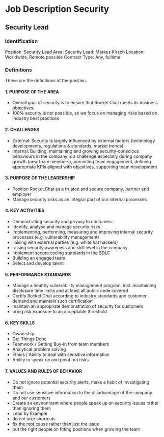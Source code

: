 # Job Description Security

## Security Lead

### Identification

Position: Security Lead Area: Security Lead: Markus Kirsch Location: Worldwide, Remote possible Contract Type: Any, fulltime

### Definitions

These are the definitions of the position.

#### 1. PURPOSE OF THE AREA

* Overall goal of security is to ensure that Rocket.Chat meets its business objectives.
* 100% security is not possible, so we focus on managing risks based on industry best practices

#### 2. CHALLENGES

* External: Security is largely influenced by external factors \(technology developments, regulations & standards, market trends\)
* Internal: Building, maintaining and growing security-conscious behaviours in the company is a challenge especially during company growth \(new team members\), promoting team engagement, defining appropriate KPIs aligned with objevtives, supporting team development

#### 3. PURPOSE OF THE LEADERSHIP

* Position Rocket.Chat as a trusted and secure company, partner and employer
* Manage security risks as an integral part of our internal processes

#### 4. KEY ACTIVITIES

* Demonstrating security and privacy to customers
* identify, analyse and manage security risks
* Implementing, performing, measuring and improving internal security processes \(e.g. vulnerability management\)
* liaising with external parties \(e.g. white hat hackers\)
* raising security awareness and skill level in the company
* Implement secure coding standards in the SDLC
* Building an engaged team
* Select and develop talent

#### 5. PERFORMANCE STANDARDS

* Manage a healthy vulnerability management program, incl. maintaining disclosure time limits and at least all public code covered
* Certify Rocket.Chat according to industry standards and customer demand and maintain such certification
* maintain an appropriate demonstration of security for customers
* bring risk exposure to an acceptable threshold

#### 6. KEY SKILLS

* Ownership
* Get Things Done
* Teamwork / Getting Buy-in from team members
* Analytical problem solving
* Ethics / Ability to deal with sensitive information
* Ability to speak up and point out risks

#### 7. VALUES AND RULES OF BEHAVIOR

* Do not ignore potential security alerts, make a habit of investigating them
* Do not use sensitive information to the disadvantage of the company and our customers
* Create an environment where people speak up on security issues rather than ignoring them
* Lead by Example
* do not take shortcuts
* fix the root cause rather than just the issue
* put the right people on fitting positions when growing the team

